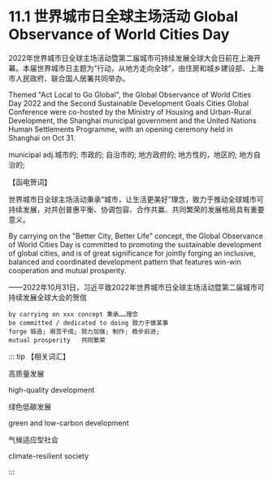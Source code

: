 # 11.1 世界城市日全球主场活动 Global Observance of World Cities Day

2022年世界城市日全球主场活动暨第二届城市可持续发展全球大会日前在上海开幕。本届世界城市日主题为“行动，从地方走向全球”，由住房和城乡建设部、上海市人民政府、联合国人居署共同举办。

Themed "Act Local to Go Global", the Global Observance of World Cities Day 2022 and the Second Sustainable Development Goals Cities Global Conference were co-hosted by the Ministry of Housing and Urban-Rural Development, the Shanghai municipal government and the United Nations Human Settlements Programme, with an opening ceremony held in Shanghai on Oct 31.

municipal   adj.城市的; 市政的; 自治市的; 地方政府的; 地方性的，地区的; 地方自治的; 

【函电贺词】

世界城市日全球主场活动秉承“城市，让生活更美好”理念，致力于推动全球城市可持续发展，对共创普惠平衡、协调包容、合作共赢、共同繁荣的发展格局具有重要意义。

By carrying on the "Better City, Better Life" concept, the Global Observance of World Cities Day is committed to promoting the sustainable development of global cities, and is of great significance for jointly forging an inclusive, balanced and coordinated development pattern that features win-win cooperation and mutual prosperity.

——2022年10月31日，习近平致2022年世界城市日全球主场活动暨第二届城市可持续发展全球大会的贺信

```
by carrying on xxx concept 秉承……理念
be committed / dedicated to doing 致力于做某事 
forge 锻造; 艰苦干成; 努力加强; 制作; 稳步前进;
mutual prosperity   共同繁荣
```

::: tip 【相关词汇】

高质量发展

high-quality development

绿色低碳发展

green and low-carbon development

气候适应型社会

climate-resilient society   

:::